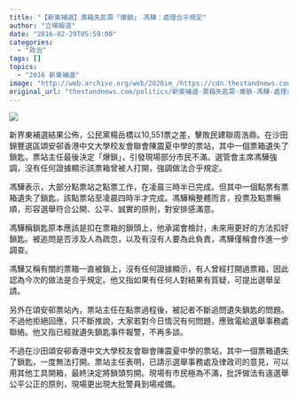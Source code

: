 ```yaml
---
title: "【新東補選】票箱失匙需「爆鎖」　馮驊：處理合乎規定"
author: "立場報道"
date: "2016-02-29T05:59:00"
categories:
  - "政治"
tags: []
topics:
  - "2016 新東補選"
image: "http://web.archive.org/web/2020im_/https://cdn.thestandnews.com/media/photos/cache/fung_MytZ7_1200x0.png"
original_url: "thestandnews.com/politics/新東補選-票箱失匙需-爆鎖-馮驊-處理合乎規定"
---
```

![](http://web.archive.org/web/2020im_/https://cdn.thestandnews.com/media/photos/cache/fung_MytZ7_1200x0.png)

新界東補選結果公佈，公民黨楊岳橋以10,551票之差，擊敗民建聯周浩鼎。在沙田錦豐選區頌安邨香港中文大學校友會聯會陳震夏中學的票站，其中一個票箱遺失了鎖匙，票站主任最後決定「爆鎖」，引發現場部分市民不滿。選管會主席馮驊強調，沒有任何證據顯示該票箱曾被人打開，強調做法合乎規定。

馮驊表示，大部分點票站之點票工作，在凌晨三時半已完成。但其中一個點票有票箱遺失了鎖匙，該點票站至凌晨四時半才完成。馮驊稱整體而言，投票及點票暢順，形容選舉符合公開、公平、誠實的原則，對安排感滿意。

馮驊稱鎖匙原本應該是扣在票箱的鎖頭上，他承諾會檢討，未來用更好的方法扣好鎖匙。被追問是否涉及人為疏忽，以及有沒有人要為此負責，馮驊僅稱會作進一步調查。

馮驊又稱有關的票箱一直被鎖上，沒有任何證據顯示，有人曾經打開過票箱，因此認為今次的做法是合乎規定。他又指如果有任何人對結果有質疑，可提出選舉呈請。

另外在頌安邨票站內，票站主任在點票過程後，被記者不斷追問遺失鎖匙的問題。不過他拒絕回應，只不斷推說，大家若對今日情況有何問題，應致電給選舉事務處聯絡。他又指已經就遺失鎖匙事件報警，不再多談。

不過在沙田頌安邨香港中文大學校友會聯會陳震夏中學的票站，其中一個票箱遺失了鎖匙，一度無法打開。票站主任表明，已請示選舉事務處及律政司的意見，可以用其他工具開箱，最終決定將鎖頭剪開。現場有市民極為不滿，批評做法有違選舉公平公正的原則，現場更出現大批警員到場戒備。